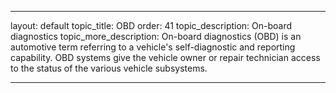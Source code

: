 ---

layout: default
topic_title: OBD
order: 41
topic_description:   On-board diagnostics
topic_more_description: On-board diagnostics (OBD) is an automotive term referring to a vehicle's self-diagnostic and reporting capability. OBD systems give the vehicle owner or repair technician access to the status of the various vehicle subsystems.


---